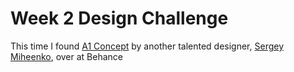 # Week 2 Design Challenge

This time I found [A1 Concept](https://www.behance.net/gallery/115798353/A1-mobile-app-concept) by another talented designer, [Sergey Miheenko](https://www.behance.net/ENDorFiN), over at Behance